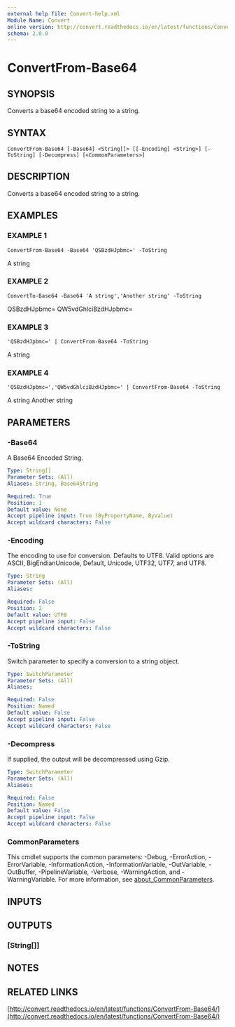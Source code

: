 ```yaml
---
external help file: Convert-help.xml
Module Name: Convert
online version: http://convert.readthedocs.io/en/latest/functions/ConvertFrom-Base64/
schema: 2.0.0
---
```


# ConvertFrom-Base64

## SYNOPSIS
Converts a base64 encoded string to a string.

## SYNTAX

```
ConvertFrom-Base64 [-Base64] <String[]> [[-Encoding] <String>] [-ToString] [-Decompress] [<CommonParameters>]
```

## DESCRIPTION
Converts a base64 encoded string to a string.

## EXAMPLES

### EXAMPLE 1
```
ConvertFrom-Base64 -Base64 'QSBzdHJpbmc=' -ToString
```

A string

### EXAMPLE 2
```
ConvertTo-Base64 -Base64 'A string','Another string' -ToString
```

QSBzdHJpbmc=
QW5vdGhlciBzdHJpbmc=

### EXAMPLE 3
```
'QSBzdHJpbmc=' | ConvertFrom-Base64 -ToString
```

A string

### EXAMPLE 4
```
'QSBzdHJpbmc=','QW5vdGhlciBzdHJpbmc=' | ConvertFrom-Base64 -ToString
```

A string
Another string

## PARAMETERS

### -Base64
A Base64 Encoded String.

```yaml
Type: String[]
Parameter Sets: (All)
Aliases: String, Base64String

Required: True
Position: 1
Default value: None
Accept pipeline input: True (ByPropertyName, ByValue)
Accept wildcard characters: False
```

### -Encoding
The encoding to use for conversion.
Defaults to UTF8.
Valid options are ASCII, BigEndianUnicode, Default, Unicode, UTF32, UTF7, and UTF8.

```yaml
Type: String
Parameter Sets: (All)
Aliases:

Required: False
Position: 2
Default value: UTF8
Accept pipeline input: False
Accept wildcard characters: False
```

### -ToString
Switch parameter to specify a conversion to a string object.

```yaml
Type: SwitchParameter
Parameter Sets: (All)
Aliases:

Required: False
Position: Named
Default value: False
Accept pipeline input: False
Accept wildcard characters: False
```

### -Decompress
If supplied, the output will be decompressed using Gzip.

```yaml
Type: SwitchParameter
Parameter Sets: (All)
Aliases:

Required: False
Position: Named
Default value: False
Accept pipeline input: False
Accept wildcard characters: False
```

### CommonParameters
This cmdlet supports the common parameters: -Debug, -ErrorAction, -ErrorVariable, -InformationAction, -InformationVariable, -OutVariable, -OutBuffer, -PipelineVariable, -Verbose, -WarningAction, and -WarningVariable. For more information, see [about_CommonParameters](http://go.microsoft.com/fwlink/?LinkID=113216).

## INPUTS

## OUTPUTS

### [String[]]
## NOTES

## RELATED LINKS

[http://convert.readthedocs.io/en/latest/functions/ConvertFrom-Base64/](http://convert.readthedocs.io/en/latest/functions/ConvertFrom-Base64/)

